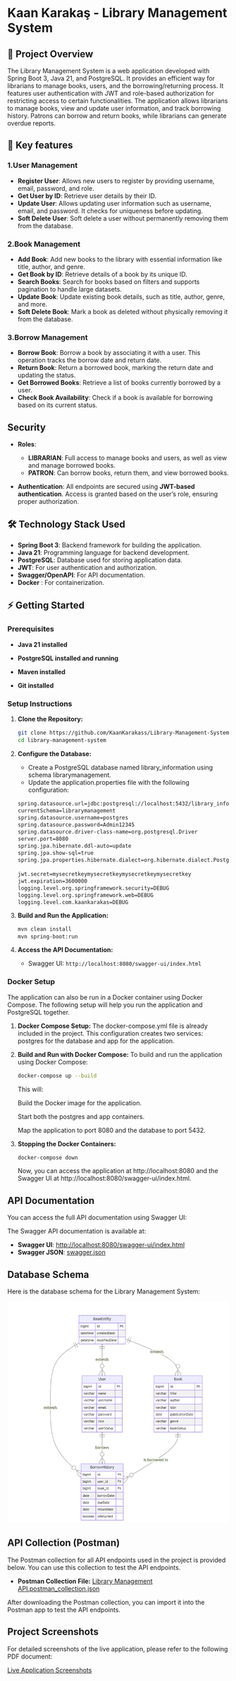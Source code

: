 # Kaan Karakaş - Library Management System

## 🚀 Project Overview

The Library Management System is a web application developed with Spring Boot 3, Java 21, and PostgreSQL. It provides an efficient way for librarians to manage books, users, and the borrowing/returning process. It features user authentication with JWT and role-based authorization for restricting access to certain functionalities. The application allows librarians to manage books, view and update user information, and track borrowing history. Patrons can borrow and return books, while librarians can generate overdue reports.

## 📌 Key features

### 1.User Management

  - **Register User**: Allows new users to register by providing username, email, password, and role.
  - **Get User by ID**: Retrieve user details by their ID.
  - **Update User**: Allows updating user information such as username, email, and password. It checks for uniqueness before updating.
  - **Soft Delete User**: Soft delete a user without permanently removing them from the database.
	
### 2.Book Management
  - **Add Book**: Add new books to the library with essential information like title, author, and genre.
  - **Get Book by ID**: Retrieve details of a book by its unique ID.
  - **Search Books**: Search for books based on filters and supports pagination to handle large datasets.
  - **Update Book**: Update existing book details, such as title, author, genre, and more.
  - **Soft Delete Book**: Mark a book as deleted without physically removing it from the database.
	
### 3.Borrow Management	
  - **Borrow Book**: Borrow a book by associating it with a user. This operation tracks the borrow date and return date.
  - **Return Book**: Return a borrowed book, marking the return date and updating the status.
  - **Get Borrowed Books**: Retrieve a list of books currently borrowed by a user.
  - **Check Book Availability**: Check if a book is available for borrowing based on its current status.

## Security

- **Roles**:
  - **LIBRARIAN**: Full access to manage books and users, as well as view and manage borrowed books.
  - **PATRON**: Can borrow books, return them, and view borrowed books.
  
- **Authentication**: All endpoints are secured using **JWT-based authentication**. Access is granted based on the user’s role, ensuring proper authorization.	

## 🛠️ Technology Stack Used

- **Spring Boot 3**: Backend framework for building the application.
- **Java 21**: Programming language for backend development.
- **PostgreSQL**: Database used for storing application data.
- **JWT**: For user authentication and authorization.
- **Swagger/OpenAPI**: For API documentation.
- **Docker** : For containerization.

## ⚡ Getting Started

### Prerequisites

- **Java 21 installed**

- **PostgreSQL installed and running**

- **Maven installed**

- **Git installed**

### Setup Instructions

1. **Clone the Repository:**

   ```bash
   git clone https://github.com/KaanKarakass/Library-Management-System.git
   cd library-management-system
   ```
   
2. **Configure the Database:**   
   * Create a PostgreSQL database named library_information using schema librarymanagement.
   * Update the application.properties file with the following configuration:
   
   ```properties
   spring.datasource.url=jdbc:postgresql://localhost:5432/library_information?currentSchema=librarymanagement
   spring.datasource.username=postgres
   spring.datasource.password=Admin12345
   spring.datasource.driver-class-name=org.postgresql.Driver
   server.port=8080
   spring.jpa.hibernate.ddl-auto=update
   spring.jpa.show-sql=true
   spring.jpa.properties.hibernate.dialect=org.hibernate.dialect.PostgreSQLDialect

   jwt.secret=mysecretkeymysecretkeymysecretkeymysecretkey
   jwt.expiration=3600000
   logging.level.org.springframework.security=DEBUG
   logging.level.org.springframework.web=DEBUG
   logging.level.com.kaankarakas=DEBUG
   ```
3. **Build and Run the Application:**

   ```bash
   mvn clean install
   mvn spring-boot:run
   ```
   
4. **Access the API Documentation:**

   * Swagger UI: `http://localhost:8080/swagger-ui/index.html`

### Docker Setup
The application can also be run in a Docker container using Docker Compose. The following setup will help you run the application and PostgreSQL together.

1. **Docker Compose Setup:**
   The docker-compose.yml file is already included in the project. This configuration creates two services: postgres for the database and app for the application.
   
2. **Build and Run with Docker Compose:**
   To build and run the application using Docker Compose:
   
   ```bash
   docker-compose up --build
   ```
   
   This will:

   Build the Docker image for the application.

   Start both the postgres and app containers.

   Map the application to port 8080 and the database to port 5432.
   
3. **Stopping the Docker Containers:**

   ```bash
   docker-compose down
   ```
   
   Now, you can access the application at http://localhost:8080 and the Swagger UI at http://localhost:8080/swagger-ui/index.html.
   
## API Documentation
   You can access the full API documentation using Swagger UI:

   The Swagger API documentation is available at:

   - **Swagger UI**: [http://localhost:8080/swagger-ui/index.html](http://localhost:8080/swagger-ui/index.html)
   - **Swagger JSON**: [swagger.json](swagger-doc/swagger.json)
   
## Database Schema

Here is the database schema for the Library Management System:

![Database Schema](Database-Diagram.png)

## API Collection (Postman)

The Postman collection for all API endpoints used in the project is provided below. You can use this collection to test the API endpoints.

- **Postman Collection File:** [Library Management API.postman_collection.json](./Library%20Management%20API.postman_collection.json)

After downloading the Postman collection, you can import it into the Postman app to test the API endpoints.

## Project Screenshots

For detailed screenshots of the live application, please refer to the following PDF document:

[Live Application Screenshots](./Live-Application-Screenshots-Kaan-Karakas.pdf)

